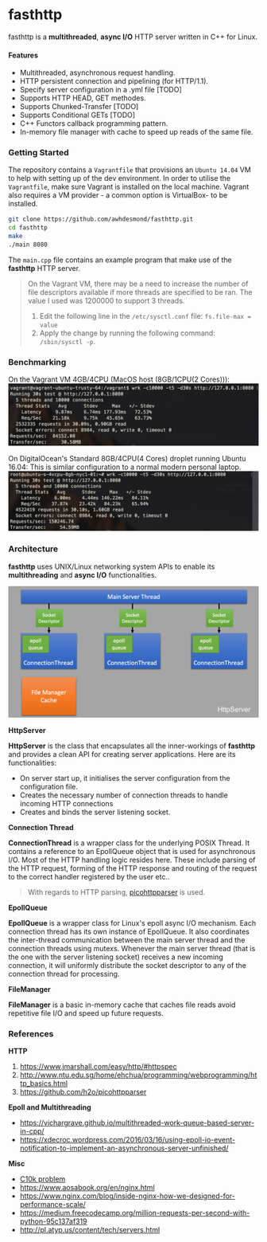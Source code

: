 # fasthttp
fasthttp is a __multithreaded__, __async I/O__ HTTP server written in C++ for Linux. 

#### Features
* Multithreaded, asynchronous request handling.
* HTTP persistent connection and pipelining (for HTTP/1.1).
* Specify server configuration in a .yml file [TODO]
* Supports HTTP HEAD, GET methodes.
* Supports Chunked-Transfer [TODO]
* Supports Conditional GETs [TODO]
* C++ Functors callback programming pattern.
* In-memory file manager with cache to speed up reads of the same file.

### Getting Started
The repository contains a `Vagrantfile` that provisions an `Ubuntu 14.04` VM to help with setting up of the dev environment. In order to utilise the `Vagrantfile`, make sure Vagrant is installed on the local machine. Vagrant also requires a VM provider - a common option is VirtualBox- to be installed. 

```sh
git clone https://github.com/awhdesmond/fasthttp.git
cd fasthttp
make
./main 8080
```

The `main.cpp` file contains an example program that make use of the __fasthttp__ HTTP server.

> On the Vagrant VM, there may be a need to increase the number of file descriptors available if more threads are specified to be ran. The value I used was 1200000 to support 3 threads.
> 1. Edit the following line in the `/etc/sysctl.conf` file:
> `fs.file-max = value`
> 2. Apply the change by running the following command:
> `/sbin/sysctl -p`.

### Benchmarking
On the Vagrant VM 4GB/4CPU (MacOS host (8GB/1CPU(2 Cores))): 
![VM Benchmark](assets/local_vm_benchmark.png)  

On DigitalOcean's Standard 8GB/4CPU(4 Cores) droplet running Ubuntu 16.04:
This is similar configuration to a normal modern personal laptop.
![DO Benchmark](assets/do_benchmark.png)


### Architecture

__fasthttp__ uses UNIX/Linux networking system APIs to enable its __multithreading__ and __async I/O__ functionalities. 

![Architecture Diagram](assets/archi.png)

__HttpServer__

__HttpServer__ is the class that encapsulates all the inner-workings of __fasthttp__ and provides a clean API for creating server applications. Here are its functionalities:
* On server start up, it initialises the server configuration from the configuration file.
* Creates the necessary number of connection threads to handle incoming HTTP connections
* Creates and binds the server listening socket.

__Connection Thread__

__ConnectionThread__ is a wrapper class for the underlying POSIX Thread. It contains a reference to an EpollQueue object that is used for asynchronous I/O. Most of the HTTP handling logic resides here. These include parsing of the HTTP request, forming of the HTTP response and routing of the request to the correct handler registered by the user etc..

> With regards to HTTP parsing, [picohttpparser](https://github.com/h2o/picohttpparser) is used.

__EpollQueue__

__EpollQueue__ is a wrapper class for Linux's epoll async I/O mechanism. Each connection thread has its own instance of EpollQueue. It also coordinates the inter-thread communication between the main server thread and the connection threads using mutexs. Whenever the main server thread (that is the one with the server listening socket) receives a new incoming connection, it will uniformly distribute the socket descriptor to any of the connection thread for processing. 

__FileManager__

__FileManager__ is a basic in-memory cache that caches file reads avoid repetitive file I/O and speed up future requests.


### References
__HTTP__
1. https://www.jmarshall.com/easy/http/#httpspec
2. http://www.ntu.edu.sg/home/ehchua/programming/webprogramming/http_basics.html
3. https://github.com/h2o/picohttpparser

__Epoll and Multithreading__
* https://vichargrave.github.io/multithreaded-work-queue-based-server-in-cpp/
* https://xdecroc.wordpress.com/2016/03/16/using-epoll-io-event-notification-to-implement-an-asynchronous-server-unfinished/

__Misc__
* [C10k problem](http://www.kegel.com/c10k.html)
* https://www.aosabook.org/en/nginx.html
* https://www.nginx.com/blog/inside-nginx-how-we-designed-for-performance-scale/
* https://medium.freecodecamp.org/million-requests-per-second-with-python-95c137af319
* http://pl.atyp.us/content/tech/servers.html
